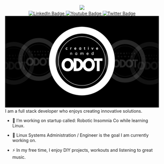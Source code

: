 <!--Header -->
<div id="header" align="center">
  <img src="#" width="100"/>
</div>

<!-- Badges -->
<div align="center" id="badges">
  <a href="your-linkedin-URL">
    <img src="https://img.shields.io/badge/LinkedIn-blue?style=for-the-badge&logo=linkedin&logoColor=white" alt="LinkedIn Badge"/>
  </a>
  <a href="your-youtube-URL">
    <img src="https://img.shields.io/badge/YouTube-red?style=for-the-badge&logo=youtube&logoColor=white" alt="Youtube Badge"/>
  </a>
  <a href="your-twitter-URL">
    <img src="https://img.shields.io/badge/Twitter-blue?style=for-the-badge&logo=twitter&logoColor=white" alt="Twitter Badge"/>
  </a>
</div>

<!-- Banner -->
<div align="center">
  <img src="1.jpg" width="600" height="300"/>
</div>
I am a full stack developer who enjoys creating innovative solutions.

- :telescope: I’m working on startup called: Robotic Insomnia Co while learning Linux.

- :seedling: Linux Systems Administration / Engineer is the goal I am currently working on.

- :zap: In my free time, I enjoy DIY projects, workouts and listening to great music.

<!--- :mailbox:How to reach me: [![Gmail Badge](https://img.shields.io/badge/-kakbar-blue?style=flat&logo=Linkedin&logoColor=white)](your-linkedin-url) -->

<!---
CreativeNamedOdot/CreativeNamedOdot is a ✨ special ✨ repository because its `README.md` (this file) appears on your GitHub profile.
You can click the Preview link to take a look at your changes.
--->
